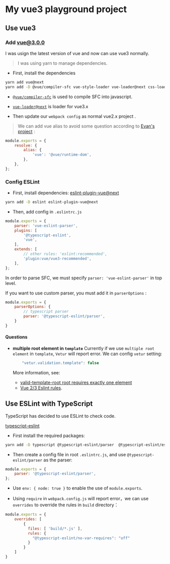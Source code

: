 # My vue3 playground project

## Use vue3

### Add vue@3.0.0
I was usign the latest version of vue and now can use vue3 normally. 

> I was using yarn to manage dependencies.

- First, install the dependencies
```bash
yarn add vue@next
yarn add -D @vue/compiler-sfc vue-style-loader vue-loader@next css-loader
```
  - [`@vue/compiler-sfc`](https://github.com/vuejs/vue-next/tree/master/packages/compiler-sfc#readme) is used to compile SFC into javascript.
  - [`vue-loader@next`](https://github.com/vuejs/vue-loader/tree/next) is loader for vue3.x

- Then update our `webpack config` as normal vue2.x project .
> We can add vue alias to avoid some question according to [Evan's project](https://github.com/vuejs/vue-next-webpack-preview/blob/master/webpack.config.js#L14) :
```js
module.exports = {
    resolve: {
        alias: {
            'vue': '@vue/runtime-dom',
        },
    },
};
```

### Config ESLint
- First, install dependencies: [eslint-plugin-vue@next](https://eslint.vuejs.org/)
```bash
yarn add -D eslint eslint-plugin-vue@next
```
- Then, add config in `.eslintrc.js`
```js
module.exports = {
    parser: 'vue-eslint-parser',
    plugins: [
        '@typescript-eslint',
        'vue',
    ],
    extends: [
        // other rules: 'eslint:recommended',
        'plugin:vue/vue3-recommended',
    ],
};
```

In order to parse SFC, we must specify `parser: 'vue-eslint-parser'` in top level.

If you want to use custom parser, you must add it in `parserOptions` :
```js
module.exports = {
    parserOptions: {
        // typescript parser
        parser: '@typescript-eslint/parser',
    }
}
```

#### Questions
- **multiple root element in `template`**
    Currently if we use `multiple root element` in `template`, `Vetur` will report error. We can config `vetur` setting:
    ```js
        "vetur.validation.template": false
    ```

    More information, see:
    - [valid-template-root root requires exactly one element](https://github.com/vuejs/vetur/issues/1976)
    - [Vue 2/3 Eslint rules](https://github.com/vuejs/vetur/issues/2015).


## Use ESLint with TypeScript
TypeScript has decided to use ESLint to check code.

[typescript-eslint](https://github.com/typescript-eslint/typescript-eslint/blob/master/docs/getting-started/linting/README.md)

- First install the required packages:
```bash
yarn add -D typescript @typescript-eslint/parser  @typescript-eslint/eslint-plugin
```
- Then create a config file in root `.eslintrc.js`, and use `@typescript-eslint/parser` as the parser:
```js
module.exports = {
    parser: '@typescript-eslint/parser',
};
```

-  Use `env: { node: true }` to enable the use of  `module.exports`.

-  Using `require` in `webpack.config.js` will report error，we can use `overrides` to override the rules in `build` directory：
```js
module.exports = {
    overrides: [
        { 
          files: [ 'build/*.js' ],
          rules: {
            "@typescript-eslint/no-var-requires": "off"
          }
        }
    ]
}
```
